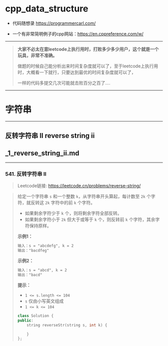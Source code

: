 # cpp_data_structure 

* 代码随想录 https://programmercarl.com/

* 一个有非常简明例子的cpp网站：https://en.cppreference.com/w/

--------------------------------------------------------------------------------
> **大家不必太在意leetcode上执行用时，打败多少多少用户，这个就是一个玩具，非常不准确。**
> 
> 做题的时候自己能分析出来时间复杂度就可以了，至于leetcode上执行用时，大概看一下就行，只要达到最优的时间复杂度就可以了，
> 
> 一样的代码多提交几次可能就击败百分之百了....
--------------------------------------------------------------------------------

# 字符串

--------------------------------------------------------------------------------

## 反转字符串 II  reverse string ii

## _1_reverse_string_ii.md

--------------------------------------------------------------------------------

### 541. 反转字符串 II

> Leetcode链接: https://leetcode.cn/problems/reverse-string/

> 给定一个字符串 `s` 和一个整数 `k`，从字符串开头算起，每计数至 `2k` 个字符，就反转这 `2k` 字符中的前 `k` 个字符。
>
> * 如果剩余字符少于 `k` 个，则将剩余字符全部反转。
> * 如果剩余字符小于 `2k` 但大于或等于 `k` 个，则反转前 `k` 个字符，其余字符保持原样。
>
> 
> 
> **示例1：**
> 
> ```html
> 输入：s = "abcdefg", k = 2
> 输出："bacdfeg"
> ```
>
> **示例2：**
> 
> ```html
> 输入：s = "abcd", k = 2
> 输出："bacd"
> ```
>
> **提示：**
> * `1 <= s.length <= 104`
> * `s` 仅由小写英文组成
> * `1 <= k <= 104`
>
> ```c++
> class Solution {
> public:
>     string reverseStr(string s, int k) {
> 
>     }
> };
> ```
> 
> 
> 















